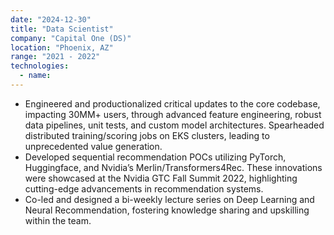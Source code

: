 ```yaml
---
date: "2024-12-30"
title: "Data Scientist"
company: "Capital One (DS)"
location: "Phoenix, AZ"
range: "2021 - 2022"
technologies:
  - name:
---
```


- Engineered and productionalized critical updates to the core codebase, impacting 30MM+ users, through advanced feature engineering, robust data pipelines, unit tests, and custom model architectures. Spearheaded distributed training/scoring jobs on EKS clusters, leading to unprecedented value generation.
- Developed sequential recommendation POCs utilizing PyTorch, Huggingface, and Nvidia’s Merlin/Transformers4Rec. These innovations were showcased at the Nvidia GTC Fall Summit 2022, highlighting cutting-edge advancements in recommendation systems.
- Co-led and designed a bi-weekly lecture series on Deep Learning and Neural Recommendation, fostering knowledge sharing and upskilling within the team.
